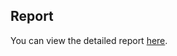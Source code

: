## Report
You can view the detailed report [here](https://docs.google.com/presentation/d/18wD7E6FC9HX7jLO18fqhRYD8Vf4fMr1U/edit#slide=id.p1).
